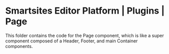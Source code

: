 # Smartsites Editor Platform | Plugins | Page


This folder contains the code for the Page component, which is like a super component composed of a Header, Footer, and main Container components.